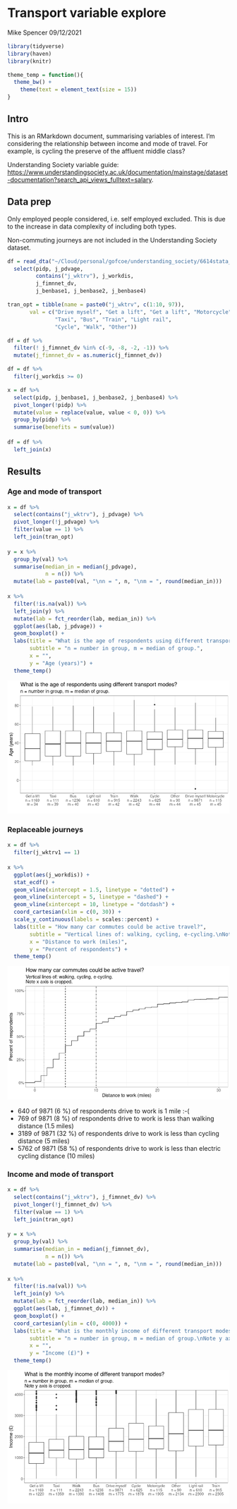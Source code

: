 Transport variable explore
================
Mike Spencer
09/12/2021

``` r
library(tidyverse)
library(haven)
library(knitr)
```

``` r
theme_temp = function(){
  theme_bw() +
    theme(text = element_text(size = 15))
}
```

## Intro

This is an RMarkdown document, summarising variables of interest. I’m
considering the relationship between income and mode of travel. For
example, is cycling the preserve of the affluent middle class?

Understanding Society variable guide:
<https://www.understandingsociety.ac.uk/documentation/mainstage/dataset-documentation?search_api_views_fulltext=salary>.

## Data prep

Only employed people considered, i.e. self employed excluded. This is
due to the increase in data complexity of including both types.

Non-commuting journeys are not included in the Understanding Society
dataset.

``` r
df = read_dta("~/Cloud/personal/gofcoe/understanding_society/6614stata_B17CC6790677EF32F72CE50881AE98E1B9FC1F79133B07B63B353396D3AB917A_V1/UKDA-6614-stata/stata/stata13_se/ukhls_w10/j_indresp.dta") %>% 
  select(pidp, j_pdvage,
         contains("j_wktrv"), j_workdis,
         j_fimnnet_dv,
         j_benbase1, j_benbase2, j_benbase4)
```

``` r
tran_opt = tibble(name = paste0("j_wktrv", c(1:10, 97)),
       val = c("Drive myself", "Get a lift", "Get a lift", "Motorcycle",
               "Taxi", "Bus", "Train", "Light rail",
               "Cycle", "Walk", "Other"))
```

``` r
df = df %>% 
  filter(! j_fimnnet_dv %in% c(-9, -8, -2, -1)) %>% 
  mutate(j_fimnnet_dv = as.numeric(j_fimnnet_dv))
```

``` r
df = df %>% 
  filter(j_workdis >= 0)
```

``` r
x = df %>% 
  select(pidp, j_benbase1, j_benbase2, j_benbase4) %>% 
  pivot_longer(!pidp) %>% 
  mutate(value = replace(value, value < 0, 0)) %>% 
  group_by(pidp) %>% 
  summarise(benefits = sum(value))

df = df %>% 
  left_join(x)
```

## Results

### Age and mode of transport

``` r
x = df %>% 
  select(contains("j_wktrv"), j_pdvage) %>% 
  pivot_longer(!j_pdvage) %>% 
  filter(value == 1) %>% 
  left_join(tran_opt)

y = x %>% 
  group_by(val) %>% 
  summarise(median_in = median(j_pdvage),
            n = n()) %>% 
  mutate(lab = paste0(val, "\nn = ", n, "\nm = ", round(median_in)))

x %>% 
  filter(!is.na(val)) %>% 
  left_join(y) %>% 
  mutate(lab = fct_reorder(lab, median_in)) %>% 
  ggplot(aes(lab, j_pdvage)) +
  geom_boxplot() +
  labs(title = "What is the age of respondents using different transport modes?",
       subtitle = "n = number in group, m = median of group.",
       x = "",
       y = "Age (years)") +
  theme_temp()
```

![](transport_presentation_deets_files/figure-gfm/age-1.png)<!-- -->

### Replaceable journeys

``` r
x = df %>% 
  filter(j_wktrv1 == 1)

x %>% 
  ggplot(aes(j_workdis)) +
  stat_ecdf() +
  geom_vline(xintercept = 1.5, linetype = "dotted") +
  geom_vline(xintercept = 5, linetype = "dashed") +
  geom_vline(xintercept = 10, linetype = "dotdash") +
  coord_cartesian(xlim = c(0, 30)) +
  scale_y_continuous(labels = scales::percent) +
  labs(title = "How many car commutes could be active travel?",
       subtitle = "Vertical lines of: walking, cycling, e-cycling.\nNote x axis is cropped.",
       x = "Distance to work (miles)",
       y = "Percent of respondents") +
  theme_temp()
```

![](transport_presentation_deets_files/figure-gfm/distance%20mode-1.png)<!-- -->

-   640 of 9871 (6 %) of respondents drive to work is 1 mile :-(
-   769 of 9871 (8 %) of respondents drive to work is less than walking
    distance (1.5 miles)
-   3189 of 9871 (32 %) of respondents drive to work is less than
    cycling distance (5 miles)
-   5762 of 9871 (58 %) of respondents drive to work is less than
    electric cycling distance (10 miles)

### Income and mode of transport

``` r
x = df %>% 
  select(contains("j_wktrv"), j_fimnnet_dv) %>% 
  pivot_longer(!j_fimnnet_dv) %>% 
  filter(value == 1) %>% 
  left_join(tran_opt)

y = x %>% 
  group_by(val) %>% 
  summarise(median_in = median(j_fimnnet_dv),
            n = n()) %>% 
  mutate(lab = paste0(val, "\nn = ", n, "\nm = ", round(median_in)))

x %>% 
  filter(!is.na(val)) %>% 
  left_join(y) %>% 
  mutate(lab = fct_reorder(lab, median_in)) %>% 
  ggplot(aes(lab, j_fimnnet_dv)) +
  geom_boxplot() +
  coord_cartesian(ylim = c(0, 4000)) +
  labs(title = "What is the monthly income of different transport modes?",
       subtitle = "n = number in group, m = median of group.\nNote y axis is cropped.",
       x = "",
       y = "Income (£)") +
  theme_temp()
```

![](transport_presentation_deets_files/figure-gfm/income-1.png)<!-- -->
